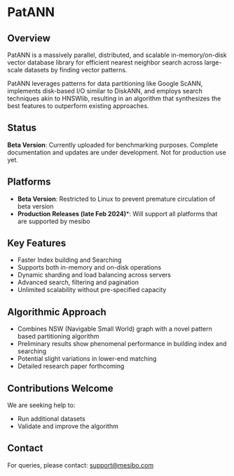 # PatANN

## Overview
PatANN is a massively parallel, distributed, and scalable in-memory/on-disk vector database library for efficient nearest neighbor search across large-scale datasets by finding vector patterns.

PatANN leverages patterns for data partitioning like Google ScANN, implements disk-based I/O similar to DiskANN, and employs search techniques akin to HNSWlib, resulting in an algorithm that synthesizes the best features to outperform existing approaches.

## Status
**Beta Version**: Currently uploaded for benchmarking purposes. Complete documentation and updates are under development. Not for production use yet.

## Platforms
- **Beta Version**: Restricted to Linux to prevent premature circulation of beta version
- **Production Releases (late Feb 2024)***: Will support all platforms that are supported by mesibo

## Key Features
- Faster Index building and Searching
- Supports both in-memory and on-disk operations
- Dynamic sharding and load balancing across servers
- Advanced search, filtering and pagination
- Unlimited scalability without pre-specified capacity

## Algorithmic Approach
- Combines NSW (Navigable Small World) graph with a novel pattern based partitioning algorithm
- Preliminary results show phenomenal performance in building index and searching
- Potential slight variations in lower-end matching
- Detailed research paper forthcoming

## Contributions Welcome
We are seeking help to:
- Run additional datasets
- Validate and improve the algorithm

## Contact
For queries, please contact: support@mesibo.com

